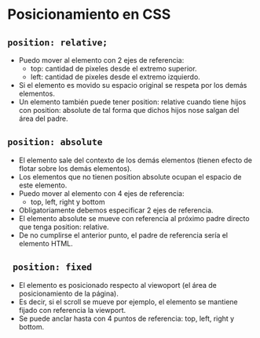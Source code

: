 # Posicionamiento en CSS
## `position: relative;`

 - Puedo mover al elemento con 2 ejes de referencia:
     - top: cantidad de pixeles desde el extremo superior.
    - left: cantidad de pixeles desde el extremo izquierdo.
 - Si el elemento es movido su espacio original se respeta por los demás elementos.
 - Un elemento también puede tener position: relative cuando tiene  hijos con position: absolute de tal forma que dichos hijos nose salgan del área del padre.

 ## `position: absolute`

 - El elemento sale del contexto de los demás elementos (tienen efecto de flotar sobre los demás elementos).
 - Los elementos que no tienen position absolute ocupan el espacio de este elemento.
 - Puedo mover al elemento con 4 ejes de referencia:
    - top, left, right y bottom
 - Obligatoriamente debemos especificar 2 ejes de referencia.
 - El elemento absolute se mueve con referencia al próximo padre directo que tenga position: relative.
 - De no cumplirse el anterior punto, el padre de referencia sería el elemento HTML. 

 ## ``` position: fixed```

 - El elemento es posicionado respecto al viewoport (el área de posicionamiento de la página).
 - Es decir, si el scroll se mueve por ejemplo, el elemento se mantiene fijado con referencia la viewport.
 - Se puede anclar hasta con 4 puntos de referencia: top, left, right y bottom. 